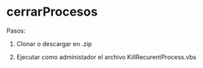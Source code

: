 # cerrarProcesos

Pasos:

1. Clonar o descargar en .zip

2. Ejecutar como administador el archivo KillRecurentProcess.vbs
